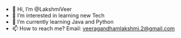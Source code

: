 - 👋 Hi, I’m @LakshmiVeer
- 👀 I’m interested in learning new Tech
- 🌱 I’m currently learning Java and Python
- 📫 How to reach me? Email: veeragandhamlakshmi.2@gmail.com

<!---
LakshmiVeer/LakshmiVeer is a ✨ special ✨ repository because its `README.md` (this file) appears on your GitHub profile.
You can click the Preview link to take a look at your changes.
--->
